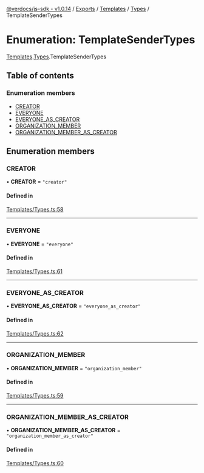 [@verdocs/js-sdk - v1.0.14](../README.md) / [Exports](../modules.md) / [Templates](../modules/Templates.md) / [Types](../modules/Templates.Types.md) / TemplateSenderTypes

# Enumeration: TemplateSenderTypes

[Templates](../modules/Templates.md).[Types](../modules/Templates.Types.md).TemplateSenderTypes

## Table of contents

### Enumeration members

- [CREATOR](Templates.Types.TemplateSenderTypes.md#creator)
- [EVERYONE](Templates.Types.TemplateSenderTypes.md#everyone)
- [EVERYONE_AS_CREATOR](Templates.Types.TemplateSenderTypes.md#everyone_as_creator)
- [ORGANIZATION_MEMBER](Templates.Types.TemplateSenderTypes.md#organization_member)
- [ORGANIZATION_MEMBER_AS_CREATOR](Templates.Types.TemplateSenderTypes.md#organization_member_as_creator)

## Enumeration members

### CREATOR

• **CREATOR** = `"creator"`

#### Defined in

[Templates/Types.ts:58](https://github.com/Verdocs/js-sdk/blob/main/src/Templates/Types.ts#L58)

___

### EVERYONE

• **EVERYONE** = `"everyone"`

#### Defined in

[Templates/Types.ts:61](https://github.com/Verdocs/js-sdk/blob/main/src/Templates/Types.ts#L61)

___

### EVERYONE\_AS\_CREATOR

• **EVERYONE\_AS\_CREATOR** = `"everyone_as_creator"`

#### Defined in

[Templates/Types.ts:62](https://github.com/Verdocs/js-sdk/blob/main/src/Templates/Types.ts#L62)

___

### ORGANIZATION\_MEMBER

• **ORGANIZATION\_MEMBER** = `"organization_member"`

#### Defined in

[Templates/Types.ts:59](https://github.com/Verdocs/js-sdk/blob/main/src/Templates/Types.ts#L59)

___

### ORGANIZATION\_MEMBER\_AS\_CREATOR

• **ORGANIZATION\_MEMBER\_AS\_CREATOR** = `"organization_member_as_creator"`

#### Defined in

[Templates/Types.ts:60](https://github.com/Verdocs/js-sdk/blob/main/src/Templates/Types.ts#L60)
